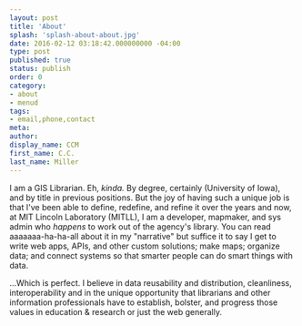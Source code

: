 ```yaml
---
layout: post
title: 'About'
splash: 'splash-about-about.jpg'
date: 2016-02-12 03:18:42.000000000 -04:00
type: post
published: true
status: publish
order: 0
category:
- about
- menud
tags:
- email,phone,contact
meta:
author:
display_name: CCM
first_name: C.C.
last_name: Miller
---
```


I am a GIS Librarian. Eh, *kinda.* By degree, certainly (<span class="copy-trigger" data-type="gob" data-id="gD18">University of Iowa</span>), and by title in <span class="copy-trigger" data-type="slug" data-id="cv-positions">previous positions</span>. But the joy of having such a unique job is that I've been able to define, redefine, and refine it over the years and now, at <span class="copy-trigger" data-type="gob" data-id="gD19">MIT Lincoln Laboratory (MITLL)</span>, I am a developer, mapmaker, and sys admin who *happens* to work out of the agency's library. You can read aaaaaaa-ha-ha-all about it in my "<span class="copy-trigger" data-type="slug" data-id="about-cover-letter-gloss">narrative</span>" but suffice it to say I get to write web apps, APIs, and other custom solutions; make maps; organize data; and connect systems so that smarter people can do smart things with data.

...Which is perfect. I believe in data reusability and distribution, cleanliness, interoperability and in the unique opportunity that librarians and other information professionals have to establish, bolster, and progress those values in education & research or just the web generally.
